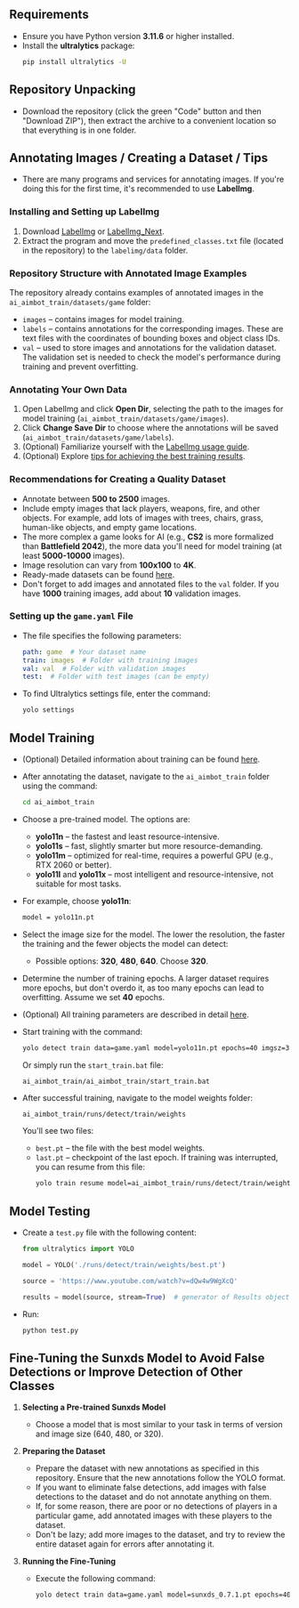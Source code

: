 ## Requirements
- Ensure you have Python version **3.11.6** or higher installed.
- Install the **ultralytics** package:
  ```bash
  pip install ultralytics -U
  ```

## Repository Unpacking
- Download the repository (click the green "Code" button and then "Download ZIP"), then extract the archive to a convenient location so that everything is in one folder.

## Annotating Images / Creating a Dataset / Tips
- There are many programs and services for annotating images. If you're doing this for the first time, it's recommended to use **LabelImg**.

### Installing and Setting up LabelImg
1. Download [LabelImg](https://github.com/HumanSignal/labelImg) or [LabelImg_Next](https://github.com/SunOner/labelImg_Next).
2. Extract the program and move the `predefined_classes.txt` file (located in the repository) to the `labelimg/data` folder.

### Repository Structure with Annotated Image Examples
The repository already contains examples of annotated images in the `ai_aimbot_train/datasets/game` folder:
- `images` – contains images for model training.
- `labels` – contains annotations for the corresponding images. These are text files with the coordinates of bounding boxes and object class IDs.
- `val` – used to store images and annotations for the validation dataset. The validation set is needed to check the model's performance during training and prevent overfitting.

### Annotating Your Own Data
1. Open LabelImg and click **Open Dir**, selecting the path to the images for model training (`ai_aimbot_train/datasets/game/images`).
2. Click **Change Save Dir** to choose where the annotations will be saved (`ai_aimbot_train/datasets/game/labels`).
3. (Optional) Familiarize yourself with the [LabelImg usage guide](https://github.com/HumanSignal/labelImg?tab=readme-ov-file#steps-yolo).
4. (Optional) Explore [tips for achieving the best training results](https://docs.ultralytics.com/yolov5/tutorials/tips_for_best_training_results/).

### Recommendations for Creating a Quality Dataset
- Annotate between **500 to 2500** images.
- Include empty images that lack players, weapons, fire, and other objects. For example, add lots of images with trees, chairs, grass, human-like objects, and empty game locations.
- The more complex a game looks for AI (e.g., **CS2** is more formalized than **Battlefield 2042**), the more data you'll need for model training (at least **5000-10000** images).
- Image resolution can vary from **100x100** to **4K**.
- Ready-made datasets can be found [here](https://universe.roboflow.com/).
- Don't forget to add images and annotated files to the `val` folder. If you have **1000** training images, add about **10** validation images.

### Setting up the `game.yaml` File
- The file specifies the following parameters:
  ```yaml
  path: game  # Your dataset name
  train: images  # Folder with training images
  val: val  # Folder with validation images
  test:  # Folder with test images (can be empty)
  ```

- To find Ultralytics settings file, enter the command:
  ```bash
  yolo settings
  ```

## Model Training
- (Optional) Detailed information about training can be found [here](https://docs.ultralytics.com/modes/train/).
- After annotating the dataset, navigate to the `ai_aimbot_train` folder using the command:
  ```bash
  cd ai_aimbot_train
  ```
- Choose a pre-trained model. The options are:
  - **yolo11n** – the fastest and least resource-intensive.
  - **yolo11s** – fast, slightly smarter but more resource-demanding.
  - **yolo11m** – optimized for real-time, requires a powerful GPU (e.g., RTX 2060 or better).
  - **yolo11l** and **yolo11x** – most intelligent and resource-intensive, not suitable for most tasks.

- For example, choose **yolo11n**:
  ```bash
  model = yolo11n.pt
  ```

- Select the image size for the model. The lower the resolution, the faster the training and the fewer objects the model can detect:
  - Possible options: **320**, **480**, **640**. Choose **320**.

- Determine the number of training epochs. A larger dataset requires more epochs, but don't overdo it, as too many epochs can lead to overfitting. Assume we set **40** epochs.

- (Optional) All training parameters are described in detail [here](https://docs.ultralytics.com/modes/train/#train-settings).

- Start training with the command:
  ```bash
  yolo detect train data=game.yaml model=yolo11n.pt epochs=40 imgsz=320
  ```
  Or simply run the `start_train.bat` file:
  ```bash
  ai_aimbot_train/ai_aimbot_train/start_train.bat
  ```

- After successful training, navigate to the model weights folder:
  ```
  ai_aimbot_train/runs/detect/train/weights
  ```
  You'll see two files:
  - `best.pt` – the file with the best model weights.
  - `last.pt` – checkpoint of the last epoch. If training was interrupted, you can resume from this file:
    ```bash
    yolo train resume model=ai_aimbot_train/runs/detect/train/weights/last.pt
    ```

## Model Testing
- Create a `test.py` file with the following content:
  ```python
  from ultralytics import YOLO
  
  model = YOLO('./runs/detect/train/weights/best.pt')
  
  source = 'https://www.youtube.com/watch?v=dQw4w9WgXcQ'
  
  results = model(source, stream=True)  # generator of Results objects
  ```
- Run:
  ```bash
  python test.py
  
## Fine-Tuning the Sunxds Model to Avoid False Detections or Improve Detection of Other Classes

1. **Selecting a Pre-trained Sunxds Model**
   - Choose a model that is most similar to your task in terms of version and image size (640, 480, or 320).

2. **Preparing the Dataset**
   - Prepare the dataset with new annotations as specified in this repository. Ensure that the new annotations follow the YOLO format.
   - If you want to eliminate false detections, add images with false detections to the dataset and do not annotate anything on them.
   - If, for some reason, there are poor or no detections of players in a particular game, add annotated images with these players to the dataset.
   - Don't be lazy; add more images to the dataset, and try to review the entire dataset again for errors after annotating it.

3. **Running the Fine-Tuning**
   - Execute the following command:
     ```bash
     yolo detect train data=game.yaml model=sunxds_0.7.1.pt epochs=40 imgsz=640
     ```